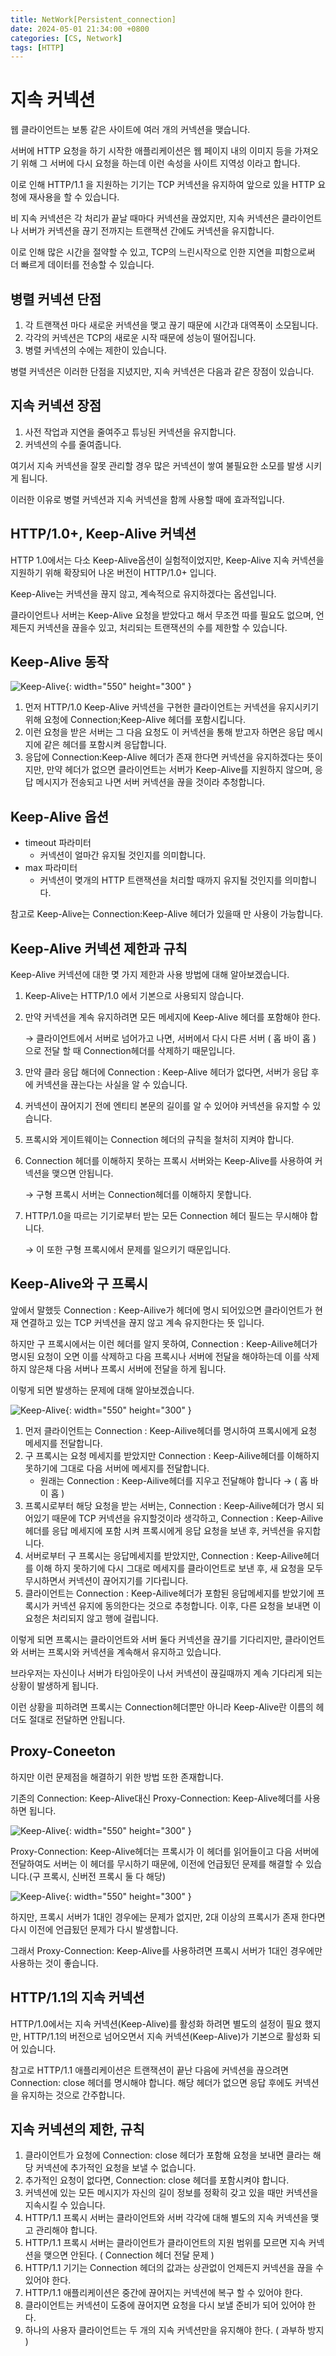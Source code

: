 ```yaml
---
title: NetWork[Persistent_connection]
date: 2024-05-01 21:34:00 +0800
categories: [CS, Network]
tags: [HTTP]
---
```

# 지속 커넥션
웹 클라이언트는 보통 같은 사이트에 여러 개의 커넥션을 맺습니다.  

서버에  HTTP 요청을 하기 시작한 애플리케이션은 웹 페이지 내의 이미지 등을 가져오기 위해 그 서버에 다시 요청을 하는데 이런 속성을 사이트 지역성 이라고 합니다.  

이로 인해 HTTP/1.1 을 지원하는 기기는 TCP 커넥션을 유지하여 앞으로 있을 HTTP 요청에 재사용을 할 수 있습니다.

비 지속 커넥션은 각 처리가 끝날 때마다 커넥션을 끊었지만, 지속 커넥션은 클라이언트나 서버가 커넥션을 끊기 전까지는 트랜잭션 간에도 커넥션을 유지합니다.  

이로 인해 많은 시간을 절약할 수 있고, TCP의 느린시작으로 인한 지연을 피함으로써 더 빠르게 데이터를 전송할 수 있습니다.  

## 병렬 커넥션 단점
1. 각 트랜잭션 마다 새로운 커넥션을 맺고 끊기 때문에 시간과 대역폭이 소모됩니다.
2. 각각의 커넥션은 TCP의 새로운 시작 때문에 성능이 떨어집니다.
3. 병렬 커넥션의 수에는 제한이 있습니다.

병렬 커넥션은 이러한 단점을 지녔지만, 지속 커넥션은 다음과 같은 장점이 있습니다.

## 지속 커넥션 장점
1. 사전 작업과 지연을 줄여주고 튜닝된 커넥션을 유지합니다.
2. 커넥션의 수를 줄여줍니다.

여기서 지속 커넥션을 잘못 관리할 경우 많은 커넥션이 쌓여 불필요한 소모를 발생 시키게 됩니다.

이러한 이유로 병렬 커넥션과 지속 커넥션을 함께 사용할 때에 효과적입니다.

## HTTP/1.0+, Keep-Alive 커넥션
HTTP 1.0에서는 다소 Keep-Alive옵션이 실험적이었지만, Keep-Alive 지속 커넥션을 지원하기 위해 확장되어 나온 버전이 HTTP/1.0+ 입니다. 

Keep-Alive는 커넥션을 끊지 않고, 계속적으로 유지하겠다는 옵션입니다.

클라이언트나 서버는 Keep-Alive 요청을 받았다고 해서 무조껀 따를 필요도 없으며, 언제든지 커넥션을 끊을수 있고, 처리되는 트랜잭션의 수를 제한할 수 있습니다.

## Keep-Alive 동작
![Keep-Alive](/assets/img/cs/NetWork/Keep-Alive.png){: width="550" height="300" }

1. 먼저 HTTP/1.0 Keep-Alive 커넥션을 구현한 클라이언트는 커넥션을 유지시키기 위해 요청에 Connection;Keep-Alive 헤더를 포함시킵니다.  
2. 이런 요청을 받은 서버는 그 다음 요청도 이 커넥션을 통해 받고자 하면은 응답 메시지에 같은 헤더를 포함시켜 응답합니다. 
3. 응답에 Connection:Keep-Alive 헤더가 존재 한다면 커넥션을 유지하겠다는 뜻이지만, 만약 헤더가 없으면 클라이언트는 서버가 Keep-Alive를 지원하지 않으며, 응답 메시지가 전송되고 나면 서버 커넥션을 끊을 것이라 추청합니다. 

## Keep-Alive 옵션
- timeout 파라미터
    - 커넥션이 얼마간 유지될 것인지를 의미합니다.
- max 파라미터
    - 커넥션이 몆개의 HTTP 트랜잭션을 처리할 때까지 유지될 것인지를 의미합니다.

참고로 Keep-Alive는 Connection:Keep-Alive 헤더가 있을때 만 사용이 가능합니다.

## Keep-Alive 커넥션 제한과 규칙
Keep-Alive 커넥션에 대한 몆 가지 제한과 사용 방법에 대해 알아보겠습니다.

1. Keep-Alive는 HTTP/1.0 에서 기본으로 사용되지 않습니다.
2. 만약 커넥션을 계속 유지하려면 모든 메세지에 Keep-Alive 헤더를 포함해야 한다.
    
    → 클라이언트에서 서버로 넘어가고 나면, 서버에서 다시 다른 서버 ( 홉 바이 홉 ) 으로 전달 할 때 Connection헤더를 삭제하기 때문입니다.
    
3. 만약 클라 응답 해더에 Connection : Keep-Alive 헤더가 없다면, 서버가 응답 후에 커넥션을 끊는다는 사실을 알 수 있습니다.
4. 커넥션이 끊어지기 전에 엔티티 본문의 길이를 알 수 있어야 커넥션을 유지할 수 있습니다.
5. 프록시와 게이트웨이는 Connection 헤더의 규칙을 철처히 지켜야 합니다.
6. Connection 헤더를 이해하지 못하는 프록시 서버와는 Keep-Alive를 사용하여 커넥션을 맺으면 안됩니다.
    
    → 구형 프록시 서버는 Connection헤더를 이해하지 못합니다.
    
7. HTTP/1.0을 따르는 기기로부터 받는 모든 Connection 헤더 필드는 무시해야 합니다.
    
    → 이 또한 구형 프록시에서 문제를 일으키기 때문입니다.
    

## Keep-Alive와 구 프록시
앞에서 말했듯 Connection : Keep-Ailive가 헤더에 명시 되어있으면 클라이언트가 현재 연결하고 있는 TCP 커넥션을 끊지 않고 계속 유지한다는 뜻 입니다.  

하지만 구 프록시에서는 이런 헤더를 알지 못하여, Connection : Keep-Ailive헤더가 명시된 요청이 오면 이를 삭제하고 다음 프록시나 서버에 전달을 해야하는데 이를 삭제하지 않은채 다음 서버나 프록시 서버에 전달을 하게 됩니다.

이렇게 되면 발생하는 문제에 대해 알아보겠습니다.

![Keep-Alive](/assets/img/cs/NetWork/Keep-Alive-1.png){: width="550" height="300" }

1. 먼저 클라이언트는 Connection : Keep-Ailive헤더를 명시하여 프록시에게 요청 메세지를 전달합니다.
2. 구 프록시는 요청 메세지를 받았지만 Connection : Keep-Ailive헤더를 이해하지 못하기에 그대로 다음 서버에 메세지를 전달합니다.
    - 원래는 Connection : Keep-Ailive헤더를 지우고 전달해야 합니다 → ( 홉 바이 홉 )
3. 프록시로부터 해당 요청을 받는 서버는, Connection : Keep-Ailive헤더가 명시 되어있기 때문에 TCP 커넥션을 유지할것이라 생각하고, Connection : Keep-Ailive헤더를 응답 메세지에 포함 시켜  프록시에게 응답 요청을 보낸 후, 커넥션을 유지합니다.
4. 서버로부터 구 프록시는 응답메세지를 받았지만, Connection : Keep-Ailive헤더를 이해 하지 못하기에 다시 그대로 메세지를 클라이언트로 보낸 후,  새 요청을 모두 무시하면서 커넥션이 끊어지기를 기다립니다.
5. 클라이언트는 Connection : Keep-Ailive헤더가 포함된 응답메세지를 받았기에 프록시가 커넥션 유지에 동의한다는 것으로 추청합니다. 이후, 다른 요청을 보내면 이 요청은 처리되지 않고 행에 걸립니다.

이렇게 되면 프록시는 클라이언트와 서버 둘다 커넥션을 끊기를 기다리지만, 클라이언트와 서버는 프록시와 커넥션을 계속해서 유지하고 있습니다. 

브라우저는 자신이나 서버가 타임아웃이 나서 커넥션이 끊길때까지 계속 기다리게 되는 상황이 발생하게 됩니다.

이런 상황을 피하려면 프록시는 Connection헤더뿐만 아니라 Keep-Alive란 이름의 헤더도 절대로 전달하면 안됩니다.

## Proxy-Coneeton
하지만 이런 문제점을 해결하기 위한 방법 또한 존재합니다.

기존의 Connection: Keep-Alive대신 Proxy-Connection: Keep-Alive헤더를 사용하면 됩니다.

![Keep-Alive](/assets/img/cs/NetWork/Keep-Alive-2.png){: width="550" height="300" }

Proxy-Connection: Keep-Alive헤더는 프록시가 이 헤더를 읽어들이고 다음 서버에 전달하여도 서버는 이 헤더를 무시하기 때문에, 이전에 언급됬던 문제를 해결할 수 있습니다.(구 프록시, 신버전 프록시 둘 다 해당)

![Keep-Alive](/assets/img/cs/NetWork/Keep-Alive-3.png){: width="550" height="300" }

하지만, 프록시 서버가 1대인 경우에는 문제가 없지만, 2대 이상의 프록시가 존재 한다면 다시 이전에 언급됬던 문제가 다시 발생합니다.  

그래서 Proxy-Connection: Keep-Alive를 사용하려면 프록시 서버가 1대인 경우에만 사용하는 것이 좋습니다.

 

## HTTP/1.1의 지속 커넥션
HTTP/1.0에서는 지속 커넥션(Keep-Alive)를 활성화 하려면 별도의 설정이 필요 했지만, HTTP/1.1의 버전으로 넘어오면서 지속 커넥션(Keep-Alive)가 기본으로 활성화 되어 있습니다.  

참고로 HTTP/1.1 애플리케이션은 트랜잭션이 끝난 다음에 커넥션을 끊으려면 Connection: close 헤더를 명시해야 합니다.  해당 헤더가 없으면 응답 후에도 커넥션을 유지하는 것으로 간주합니다. 

## 지속 커넥션의 제한, 규칙
1. 클라이언트가 요청에 Connection: close 헤더가 포함해 요청을 보내면 클라는 해당 커넥션에 추가적인 요청을 보낼 수 없습니다.
2. 추가적인 요청이 없다면, Connection: close 헤더를 포함시켜야 합니다.
3. 커넥션에 있는 모든 메시지가 자신의 길이 정보를 정확히 갖고 있을 때만 커넥션을 지속시킬 수 있습니다.
4. HTTP/1.1 프록시 서버는 클라이언트와 서버 각각에 대해 별도의 지속 커넥션을 맺고 관리해야 합니다.
5. HTTP/1.1 프록시 서버는 클라이언트가 클라이언트의 지원 범위를 모르면 지속 커넥션을 맺으면 안된다. ( Connection 헤더 전달 문제 )
6. HTTP/1.1 기기는 Connection 헤더의 값과는 상관없이 언제든지 커넥션을 끊을 수 있어야 한다.
7. HTTP/1.1 애플리케이션은 중간에 끊어지는 커넥션에 복구 할 수 있어야 한다.
8. 클라이언트는 커넥션이 도중에 끊어지면 요청을 다시 보낼 준비가 되어 있어야 한다.
9. 하나의 사용자 클라이언트는 두 개의 지속 커넥션만을 유지해야 한다. ( 과부하 방지 )